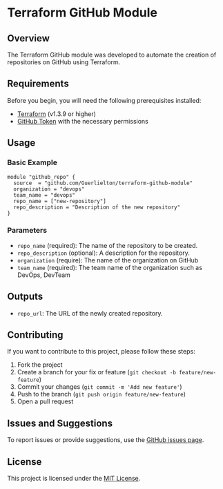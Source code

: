 # Terraform GitHub Module

## Overview

The Terraform GitHub module was developed to automate the creation of repositories on GitHub using Terraform.

## Requirements

Before you begin, you will need the following prerequisites installed:

- [Terraform](https://www.terraform.io/downloads.html) (v1.3.9 or higher)
- [GitHub Token](https://docs.github.com/en/authentication/keeping-your-account-and-data-secure/creating-a-personal-access-token) with the necessary permissions

## Usage

### Basic Example

```hcl
module "github_repo" {
  source  = "github.com/Guerlielton/terraform-github-module"
  organization = "devops"   
  team_name = "devops"
  repo_name = ["new-repository"]
  repo_description = "Description of the new repository"
}

```

### Parameters

- `repo_name` (required): The name of the repository to be created.
- `repo_description` (optional): A description for the repository.
- `organization` (require): The name of the organization on GitHub
- `team_name` (required): The team name of the organization such as DevOps, DevTeam
## Outputs

- `repo_url`: The URL of the newly created repository.

## Contributing

If you want to contribute to this project, please follow these steps:

1. Fork the project
2. Create a branch for your fix or feature (`git checkout -b feature/new-feature`)
3. Commit your changes (`git commit -m 'Add new feature'`)
4. Push to the branch (`git push origin feature/new-feature`)
5. Open a pull request

## Issues and Suggestions

To report issues or provide suggestions, use the [GitHub issues page](https://github.com/Guerlielton/terraform-github-module/issues).

## License

This project is licensed under the [MIT License](LICENSE).
